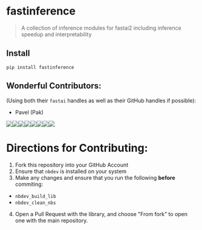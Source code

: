 # fastinference
> A collection of inference modules for fastai2 including inference speedup and interpretability


## Install

`pip install fastinference`

## Wonderful Contributors:

(Using both their `fastai` handles as well as their GitHub handles if possible):

* Pavel (Pak)

[![](https://sourcerer.io/fame/muellerzr/muellerzr/fastinference/images/0)](https://sourcerer.io/fame/muellerzr/muellerzr/fastinference/links/0)[![](https://sourcerer.io/fame/muellerzr/muellerzr/fastinference/images/1)](https://sourcerer.io/fame/muellerzr/muellerzr/fastinference/links/1)[![](https://sourcerer.io/fame/muellerzr/muellerzr/fastinference/images/2)](https://sourcerer.io/fame/muellerzr/muellerzr/fastinference/links/2)[![](https://sourcerer.io/fame/muellerzr/muellerzr/fastinference/images/3)](https://sourcerer.io/fame/muellerzr/muellerzr/fastinference/links/3)[![](https://sourcerer.io/fame/muellerzr/muellerzr/fastinference/images/4)](https://sourcerer.io/fame/muellerzr/muellerzr/fastinference/links/4)[![](https://sourcerer.io/fame/muellerzr/muellerzr/fastinference/images/5)](https://sourcerer.io/fame/muellerzr/muellerzr/fastinference/links/5)[![](https://sourcerer.io/fame/muellerzr/muellerzr/fastinference/images/6)](https://sourcerer.io/fame/muellerzr/muellerzr/fastinference/links/6)[![](https://sourcerer.io/fame/muellerzr/muellerzr/fastinference/images/7)](https://sourcerer.io/fame/muellerzr/muellerzr/fastinference/links/7)


# Directions for Contributing:

1. Fork this repository into your GitHub Account
2. Ensure that `nbdev` is installed on your system
3. Make any changes and ensure that you run the following **before** commiting:
  * `nbdev_build_lib`
  * `nbdev_clean_nbs`
4. Open a Pull Request with the library, and choose "From fork" to open one with the main repository.
